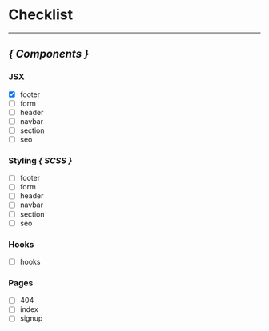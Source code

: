 # Checklist

---

## _{ Components }_

### JSX

- [x] footer
- [ ] form
- [ ] header
- [ ] navbar
- [ ] section
- [ ] seo

### Styling _{ SCSS }_

- [ ] footer
- [ ] form
- [ ] header
- [ ] navbar
- [ ] section
- [ ] seo

### Hooks

- [ ] hooks

### Pages

- [ ] 404
- [ ] index
- [ ] signup
